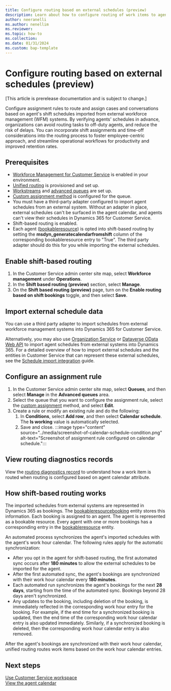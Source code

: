 ```yaml
---
title: Configure routing based on external schedules (preview)
description: Learn about how to configure routing of work items to agents based on shift schedules generated in external WFM systems.
author: neeranelli
ms.author: nenellim
ms.reviewer: 
ms.topic: how-to
ms.collection: 
ms.date: 01/31/2024
ms.custom: bap-template
---
```


# Configure routing based on external schedules (preview)

[This article is prerelease documentation and is subject to change.]

Configure assignment rules to route and assign cases and conversations based on agent's shift schedules imported from external workforce management (WFM) systems. By verifying agents' schedules in advance, organizations can avoid routing tasks to off-duty agents, and reduce the risk of delays. You can incorporate shift assignments and time-off considerations into the routing process to foster  employee-centric approach, and streamline operational workflows for productivity and improved retention rates.

## Prerequisites

- [Workforce Management for Customer Service](configure-agent-calendar.md#enable-workforce-management) is enabled in your environment.
- [Unified routing](provision-unified-routing.md) is provisioned and set up.
- [Workstreams](create-workstreams.md) and [advanced queues](queues-omnichannel.md) are set up.
- [Custom assignment method](configure-assignment-rules.md) is configured for the queue.
- You must have a third-party adapter configured to import agent schedules from an external system. Without an adapter in place, external schedules can't be surfaced in the agent calendar, and agents can't view their schedules in Dynamics 365 for Customer Service.
- Shift-based routing is enabled.
- Each agent ([bookableresource](../develop/reference/entities/bookableresource.md)) is opted into shift-based routing by setting the **msdyn_generatecalendarfromshift** column of the corresponding bookableresource entry to "True". The third party adapter should do this for you while importing the external schedules.

## Enable shift-based routing

1. In the Customer Service admin center site map, select **Workforce management** under **Operations**.
1. In the **Shift based routing (preview)** section, select **Manage**.
1. On the **Shift based routing (preview)** page, turn on the **Enable routing based on shift bookings** toggle, and then select **Save**.

## Import external schedule data

You can use a third party adapter to import schedules from external workforce management systems into Dynamics 365 for Customer Service.

Alternatively, you may also use [Organization Service](/power-apps/developer/data-platform/org-service/overview) or [Dataverse OData Web API](/power-apps/developer/data-platform/webapi/overview) to import agent schedules from external systems into Dynamics 365. For a detailed overview of how to import external schedules and the entities in Customer Service that can represent these external schedules, see the [Schedule import integration](https://github.com/microsoft/dynamics365-customerservice-wem-samples/wiki/Schedule-import-integration) guide.

## Configure an assignment rule

1. In the Customer Service admin center site map, select **Queues**, and then select **Manage** in the **Advanced queues** area.
1. Select the queue that you want to configure the assignment rule, select the [custom assignment](configure-assignment-rules.md) method, and select **Edit**.
1. Create a rule or modify an existing rule and do the following:
    1. In **Conditions**, select **Add row**, and then select **Calendar schedule**. The **Is working** value is automatically selected.
    1. Save and close.
       :::image type="content" source="../media/screenshot-of-calendar-schedule-condition.png" alt-text="Screenshot of assignment rule configured on calendar schedule.":::

## View routing diagnostics records

View the [routing diagnostics record](unified-routing-diagnostics.md) to understand how a work item is routed when routing is configured based on agent calendar attribute.

## How shift-based routing works

The imported schedules from external systems are represented in Dynamics 365 as bookings. The [bookableresourcebooking](../develop/reference/entities/bookableresourcebooking.md) entity stores this information. Each booking is assigned to an agent. The agent is represented as a bookable resource. Every agent with one or more bookings has a corresponding entry in the [bookableresource](../develop/reference/entities/bookableresource.md) entity.

An automated process synchronizes the agent's imported schedules with the agent's work hour calendar. The following rules apply for the automatic synchronization:

- After you opt in the agent for shift-based routing, the first automated sync occurs after **180 minutes** to allow the external schedules to be imported for the agent.
- After the first automated sync, the agent's bookings are synchronized with their work hour calendar every **180 minutes**.
- Each automated run synchronizes the agent's bookings for the next **28 days**, starting from the time of the automated sync. Bookings beyond 28 days aren't synchronized.
- Any updates to the booking, including deletion of the booking, is immediately reflected in the corresponding work hour entry for the booking. For example, if the end time for a synchronized booking is updated, then the end time of the corresponding work hour calendar entry is also updated immediately. Similarly, if a synchronized booking is deleted, then the corresponding work hour calendar entry is also removed.

After the agent's bookings are synchronized with their work hour calendar, unified routing routes work items based on the work hour calendar entries.

## Next steps

[Use Customer Service workspace](../implement/csw-overview.md)  
[View the agent calendar](../use/use-agent-calendar.md)  
